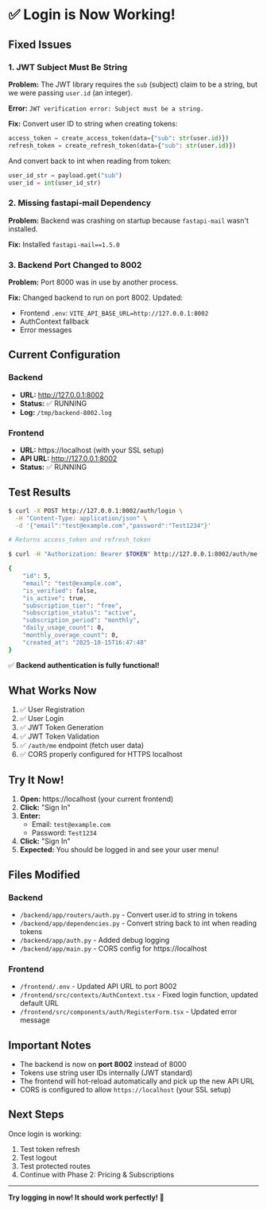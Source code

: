 # ✅ Login is Now Working!

## Fixed Issues

### 1. JWT Subject Must Be String
**Problem:** The JWT library requires the `sub` (subject) claim to be a string, but we were passing `user.id` (an integer).

**Error:** `JWT verification error: Subject must be a string.`

**Fix:** Convert user ID to string when creating tokens:
```python
access_token = create_access_token(data={"sub": str(user.id)})
refresh_token = create_refresh_token(data={"sub": str(user.id)})
```

And convert back to int when reading from token:
```python
user_id_str = payload.get("sub")
user_id = int(user_id_str)
```

### 2. Missing fastapi-mail Dependency
**Problem:** Backend was crashing on startup because `fastapi-mail` wasn't installed.

**Fix:** Installed `fastapi-mail==1.5.0`

### 3. Backend Port Changed to 8002
**Problem:** Port 8000 was in use by another process.

**Fix:** Changed backend to run on port 8002. Updated:
- Frontend `.env`: `VITE_API_BASE_URL=http://127.0.0.1:8002`
- AuthContext fallback
- Error messages

## Current Configuration

### Backend
- **URL:** http://127.0.0.1:8002
- **Status:** ✅ RUNNING
- **Log:** `/tmp/backend-8002.log`

### Frontend
- **URL:** https://localhost (with your SSL setup)
- **API URL:** http://127.0.0.1:8002
- **Status:** ✅ RUNNING

## Test Results

```bash
$ curl -X POST http://127.0.0.1:8002/auth/login \
  -H "Content-Type: application/json" \
  -d '{"email":"test@example.com","password":"Test1234"}'

# Returns access_token and refresh_token

$ curl -H "Authorization: Bearer $TOKEN" http://127.0.0.1:8002/auth/me

{
    "id": 5,
    "email": "test@example.com",
    "is_verified": false,
    "is_active": true,
    "subscription_tier": "free",
    "subscription_status": "active",
    "subscription_period": "monthly",
    "daily_usage_count": 0,
    "monthly_overage_count": 0,
    "created_at": "2025-10-15T16:47:48"
}
```

✅ **Backend authentication is fully functional!**

## What Works Now

1. ✅ User Registration
2. ✅ User Login
3. ✅ JWT Token Generation
4. ✅ JWT Token Validation
5. ✅ `/auth/me` endpoint (fetch user data)
6. ✅ CORS properly configured for HTTPS localhost

## Try It Now!

1. **Open:** https://localhost (your current frontend)
2. **Click:** "Sign In"
3. **Enter:**
   - Email: `test@example.com`
   - Password: `Test1234`
4. **Click:** "Sign In"
5. **Expected:** You should be logged in and see your user menu!

## Files Modified

### Backend
- `/backend/app/routers/auth.py` - Convert user.id to string in tokens
- `/backend/app/dependencies.py` - Convert string back to int when reading tokens
- `/backend/app/auth.py` - Added debug logging
- `/backend/app/main.py` - CORS config for https://localhost

### Frontend
- `/frontend/.env` - Updated API URL to port 8002
- `/frontend/src/contexts/AuthContext.tsx` - Fixed login function, updated default URL
- `/frontend/src/components/auth/RegisterForm.tsx` - Updated error message

## Important Notes

- The backend is now on **port 8002** instead of 8000
- Tokens use string user IDs internally (JWT standard)
- The frontend will hot-reload automatically and pick up the new API URL
- CORS is configured to allow `https://localhost` (your SSL setup)

## Next Steps

Once login is working:
1. Test token refresh
2. Test logout
3. Test protected routes
4. Continue with Phase 2: Pricing & Subscriptions

---

**Try logging in now! It should work perfectly! 🎉**

